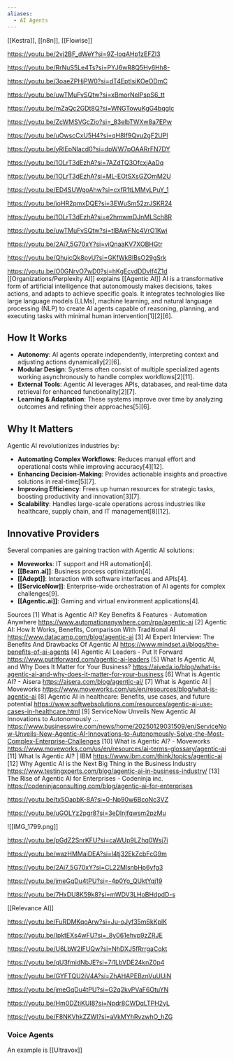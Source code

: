 ```yaml
---
aliases:
  - AI Agents
---
```

[[Kestra]], [[n8n]], [[Flowise]]

https://youtu.be/2vj2BF_dWeY?si=9Z-loqAHp1zEFZl3

https://youtu.be/RrNuS5Le4Ts?si=PYJ6wR8Q5Hy6Hh8-

https://youtu.be/3oaeZPHjPW0?si=dT4EptIsiKOeODmC

https://youtu.be/uwTMuFvSQtw?si=xBmorNelPspS6_tt

https://youtu.be/mZaQc2GDt8Q?si=WNGTowuKgG4bqgIc

https://youtu.be/ZcWMSVGcZio?si=_83elbTWXw8a7EPw

https://youtu.be/uOwscCxU5H4?si=qH8lf9Qvu2gF2UPl

https://youtu.be/yRIEpNlacd0?si=dpWW7pOAARrFN7DY

https://youtu.be/1OLrT3dEzhA?si=7AZdTQ3OfcxjAaDq


https://youtu.be/1OLrT3dEzhA?si=ML-EOtSXsGZOmM2U

https://youtu.be/ED4SUWgoAhw?si=cxfR1tLMMyLPuY_1

https://youtu.be/joHR2pmxDQE?si=3EWuSm52zrJSKR24

https://youtu.be/1OLrT3dEzhA?si=e2hmwmDJnMLSch8R

https://youtu.be/uwTMuFvSQtw?si=tIBAwFNc4VrO1Kwi

https://youtu.be/2Ai7_5G70xY?si=viQnaaKV7XOBHGtr

https://youtu.be/QhujcQk8pyU?si=GKfWkBlBsO29gSrk

https://youtu.be/O0GNrvO7wD0?si=hKgEcvdDDvlf4Z1d
[[Organizations/Perplexity AI]] explains [[Agentic AI]]
AI is a transformative form of artificial intelligence that autonomously makes decisions, takes actions, and adapts to achieve specific goals. It integrates technologies like large language models (LLMs), machine learning, and natural language processing (NLP) to create AI agents capable of reasoning, planning, and executing tasks with minimal human intervention[1][2][6].

## How It Works
- **Autonomy**: AI agents operate independently, interpreting context and adjusting actions dynamically[2][6].
- **Modular Design**: Systems often consist of multiple specialized agents working asynchronously to handle complex workflows[2][11].
- **External Tools**: Agentic AI leverages APIs, databases, and real-time data retrieval for enhanced functionality[2][7].
- **Learning & Adaptation**: These systems improve over time by analyzing outcomes and refining their approaches[5][6].

## Why It Matters
Agentic AI revolutionizes industries by:
- **Automating Complex Workflows**: Reduces manual effort and operational costs while improving accuracy[4][12].
- **Enhancing Decision-Making**: Provides actionable insights and proactive solutions in real-time[5][7].
- **Improving Efficiency**: Frees up human resources for strategic tasks, boosting productivity and innovation[3][7].
- **Scalability**: Handles large-scale operations across industries like healthcare, supply chain, and IT management[8][12].

## Innovative Providers
Several companies are gaining traction with Agentic AI solutions:
- **Moveworks**: IT support and HR automation[4].
- **[[Beam.ai]]**: Business process optimization[4].
- **[[Adept]]**: Interaction with software interfaces and APIs[4].
- **[[ServiceNow]]**: Enterprise-wide orchestration of AI agents for complex challenges[9].
- **[[Agentic.ai]]**: Gaming and virtual environment applications[4].

Sources
[1] What is Agentic AI? Key Benefits & Features - Automation Anywhere https://www.automationanywhere.com/rpa/agentic-ai
[2] Agentic AI: How It Works, Benefits, Comparison With Traditional AI https://www.datacamp.com/blog/agentic-ai
[3] AI Expert Interview: The Benefits And Drawbacks Of Agentic AI https://www.mindset.ai/blogs/the-benefits-of-ai-agents
[4] Agentic AI Leaders - Put It Forward https://www.putitforward.com/agentic-ai-leaders
[5] What Is Agentic AI, and Why Does It Matter for Your Business? https://aiveda.io/blog/what-is-agentic-ai-and-why-does-it-matter-for-your-business
[6] What is Agentic AI? - Aisera https://aisera.com/blog/agentic-ai/
[7] What is Agentic AI | Moveworks https://www.moveworks.com/us/en/resources/blog/what-is-agentic-ai
[8] Agentic AI in healthcare: Benefits, use cases, and future potential https://www.softwebsolutions.com/resources/agentic-ai-use-cases-in-healthcare.html
[9] ServiceNow Unveils New Agentic AI Innovations to Autonomously ... https://www.businesswire.com/news/home/20250129031509/en/ServiceNow-Unveils-New-Agentic-AI-Innovations-to-Autonomously-Solve-the-Most-Complex-Enterprise-Challenges
[10] What is Agentic AI? - Moveworks https://www.moveworks.com/us/en/resources/ai-terms-glossary/agentic-ai
[11] What Is Agentic AI? | IBM https://www.ibm.com/think/topics/agentic-ai
[12] Why Agentic AI is the Next Big Thing in the Business Industry https://www.testingxperts.com/blog/agentic-ai-in-business-industry/
[13] The Rise of Agentic AI for Enterprises - Codeninja inc. https://codeninjaconsulting.com/blog/agentic-ai-for-enterprises



https://youtu.be/tx5OapbK-8A?si=0-Np90w6BcoNc3VZ

https://youtu.be/uGOLYz2pgr8?si=3eDlnjfqwsm2pzMu

![[IMG_1799.png]]

https://youtu.be/pGdZ2SnrKFU?si=caWUp9LZhq0Wsj7i

https://youtu.be/wazHMMaiDEA?si=l4tj32EkZcbFcG9m

https://youtu.be/2Ai7_5G70xY?si=CL22MlsnbHp6yfg3

https://youtu.be/jmeGqDu4tPU?si=-4p0Yo_QUktYqj19

https://youtu.be/7HxDU8K59k8?si=mWDV3LHoBHdpdD-s

[[Relevance AI]]

https://youtu.be/FuRDMKqoArw?si=Ju-oJyf35m6kKplK

https://youtu.be/IpktEXs4wFU?si=_8y061ehvp9zZRJE

https://youtu.be/U6LbW2IFUQw?si=NhDXJ5fRrrgaCqkt

https://youtu.be/qU3fmidNbJE?si=7i1LbVDE24knZ0p4

https://youtu.be/GYFTQU2iV4A?si=ZhAHAPEBznVuUUiN

https://youtu.be/jmeGqDu4tPU?si=G2q2kvPVaF6OtuYN

https://youtu.be/Hm0DZtiKUI8?si=Npdr8CWDqLTPH2yL

https://youtu.be/F8NKVhkZZWI?si=aVkMYhRvzwhO_hZG
### Voice Agents
An example is [[Ultravox]]
